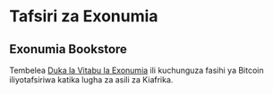 # Tafsiri za Exonumia

<LanguageDropdown/>

<TranslatedContentList/>
<TranslatedBookList/>

## Exonumia Bookstore

Tembelea [Duka la Vitabu la Exonumia](https://bookstore.exonumia.africa/) ili kuchunguza fasihi ya Bitcoin iliyotafsiriwa katika lugha za asili za Kiafrika.
